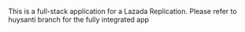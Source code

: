 This is a full-stack application for a Lazada Replication. Please refer to huysanti branch for the fully integrated app
